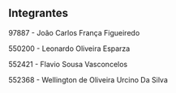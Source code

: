 ## Integrantes

97887 - João Carlos França Figueiredo

550200 - Leonardo Oliveira Esparza

552421 - Flavio Sousa Vasconcelos

552368 - Wellington de Oliveira Urcino Da Silva
